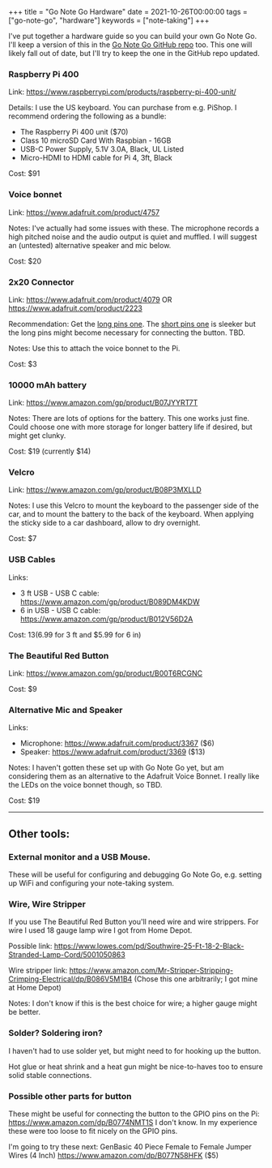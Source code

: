 +++
title = "Go Note Go Hardware"
date = 2021-10-26T00:00:00
tags = ["go-note-go", "hardware"]
keywords = ["note-taking"]
+++

I've put together a hardware guide so you can build your own Go Note Go. I'll keep a version of this in the [Go Note Go GitHub repo](https://github.com/dbieber/GoNoteGo) too. This one will likely fall out of date, but I'll try to keep the one in the GitHub repo updated.

### Raspberry Pi 400

Link: https://www.raspberrypi.com/products/raspberry-pi-400-unit/

Details: I use the US keyboard. You can purchase from e.g. PiShop. I recommend ordering the following as a bundle:
 - The Raspberry Pi 400 unit ($70)
 - Class 10 microSD Card With Raspbian - 16GB
 - USB-C Power Supply, 5.1V 3.0A, Black, UL Listed
 - Micro-HDMI to HDMI cable for Pi 4, 3ft, Black

Cost: $91

### Voice bonnet

Link: https://www.adafruit.com/product/4757

Notes: I've actually had some issues with these. The microphone records a high pitched noise and the audio output is quiet and muffled. I will suggest an (untested) alternative speaker and mic below.

Cost: $20

### 2x20 Connector

Link: https://www.adafruit.com/product/4079 OR https://www.adafruit.com/product/2223

Recommendation: Get the [long pins one](https://www.adafruit.com/product/2223). The [short pins one](https://www.adafruit.com/product/4079) is sleeker but the long pins might become necessary for connecting the button. TBD.

Notes: Use this to attach the voice bonnet to the Pi.

Cost: $3

### 10000 mAh battery

Link: https://www.amazon.com/gp/product/B07JYYRT7T

Notes: There are lots of options for the battery. This one works just fine. Could choose one with more storage for longer battery life if desired, but might get clunky.

Cost: $19 (currently $14)

### Velcro

Link: https://www.amazon.com/gp/product/B08P3MXLLD

Notes: I use this Velcro to mount the keyboard to the passenger side of the car, and to mount the battery to the back of the keyboard. When applying the sticky side to a car dashboard, allow to dry overnight.

Cost: $7

### USB Cables

Links:
* 3 ft USB - USB C cable: https://www.amazon.com/gp/product/B089DM4KDW
* 6 in USB - USB C cable: https://www.amazon.com/gp/product/B012V56D2A

Cost: $13 ($6.99 for 3 ft and $5.99 for 6 in)

### The Beautiful Red Button

Link: https://www.amazon.com/gp/product/B00T6RCGNC

Cost: $9

### Alternative Mic and Speaker

Links:
* Microphone: https://www.adafruit.com/product/3367 ($6)
* Speaker: https://www.adafruit.com/product/3369 ($13)

Notes: I haven't gotten these set up with Go Note Go yet, but am considering them as an alternative to the Adafruit Voice Bonnet. I really like the LEDs on the voice bonnet though, so TBD.

Cost: $19

---

## Other tools:

### External monitor and a USB Mouse.

These will be useful for configuring and debugging Go Note Go, e.g. setting up WiFi and configuring your note-taking system.

### Wire, Wire Stripper

If you use The Beautiful Red Button you'll need wire and wire strippers. For wire I used 18 gauge lamp wire I got from Home Depot.

Possible link: https://www.lowes.com/pd/Southwire-25-Ft-18-2-Black-Stranded-Lamp-Cord/5001050863

Wire stripper link: https://www.amazon.com/Mr-Stripper-Stripping-Crimping-Electrical/dp/B086V5M1B4 (Chose this one arbitrarily; I got mine at Home Depot)

Notes: I don't know if this is the best choice for wire; a higher gauge might be better.

### Solder? Soldering iron?

I haven't had to use solder yet, but might need to for hooking up the button.

Hot glue or heat shrink and a heat gun might be nice-to-haves too to ensure solid stable connections.

### Possible other parts for button

These might be useful for connecting the button to the GPIO pins on the Pi:
https://www.amazon.com/dp/B0774NMT1S
I don't know. In my experience these were too loose to fit nicely on the GPIO pins.

I'm going to try these next: GenBasic 40 Piece Female to Female Jumper Wires (4 Inch) https://www.amazon.com/dp/B077N58HFK ($5)

